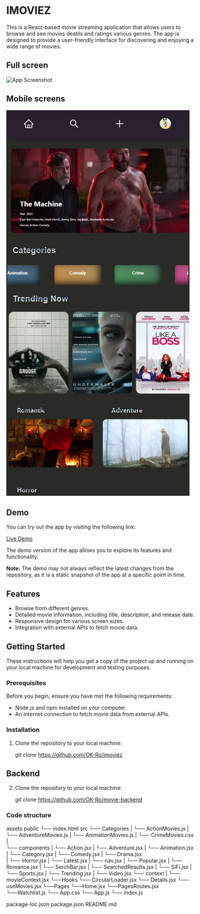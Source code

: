 # IMOVIEZ

This is a React-based movie streaming application that allows users to browse and see movies deatils and ratings various genres. The app is designed to provide a user-friendly interface for discovering and enjoying a wide range of movies.

## Full screen
![App Screenshot](/public/fullscreen.png)

## Mobile screens
![mobile](/public/mobile.png)


## Demo

You can try out the app by visiting the following link:

[Live Demo](https://imoviez.vercel.app/)

The demo version of the app allows you to explore its features and functionality.

**Note:** The demo may not always reflect the latest changes from the repository, as it is a static snapshot of the app at a specific point in time.

## Features

- Browse from different genres.
- Detailed movie information, including title, description, and release date.
- Responsive design for various screen sizes.
- Integration with external APIs to fetch movie data.

## Getting Started

These instructions will help you get a copy of the project up and running on your local machine for development and testing purposes.

### Prerequisites

Before you begin, ensure you have met the following requirements:

- Node.js and npm installed on your computer.
- An internet connection to fetch movie data from external APIs.

### Installation

1. Clone the repository to your local machine:

   git clone https://github.com/OK-Ro/imoviez

## Backend

2. Clone the repository to your local machine:

   git clone https://github.com/OK-Ro/movie-backend

### Code structure

assets
public
└── index.html
src
└── Categories
| └── ActionMovies.js
| └── AdventureMovies.js
| └── AnimationMovies.js
| └── CrimeMovies.css
|  
 └── components
| └── Action.jsx
| └── Adventure.jsx
| └── Animation.jsx
| └── Category.jsx
| └── Comedy.jsx
| └── Drama.jsx  
 | └── Horror.jsx
| └── Latest.jsx
| └── nav.jsx
| └── Popular.jsx
| └── Romance.jsx
| └── SerchBar.jsx
| └── SearchedResults.jsx
| └── SiFi.jsx
| └── Sports.jsx
| └── Trending.jsx
| └── Video.jsx
└── context
| └── movieContext.jsx
└──Hooks
└── CircularLoader.jsx
└── Details.jsx
└── useMovies.jsx
└──Pages
└──Home.jsx
└──PagesRoutes.jsx
└──Watchlist.js
└── App.css
└── App.js
└── index.js

package-loc.json
package.json
README.md
